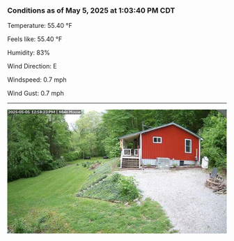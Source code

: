 ### Conditions as of May 5, 2025 at 1:03:40 PM CDT 

Temperature: 55.40 &deg;F

Feels like: 55.40 &deg;F

Humidity: 83%

Wind Direction: E

Windspeed: 0.7 mph

Wind Gust: 0.7 mph

---

<img src="./images/latest.jpeg"/>

